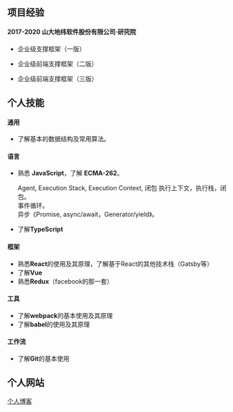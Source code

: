 

## 项目经验

#### 2017-2020 山大地纬软件股份有限公司·研究院

- 企业级支撑框架（一版）


- 企业级前端支撑框架（二版）


- 企业级前端支撑框架（三版）


## 个人技能

#### 通用
- 了解基本的数据结构及常用算法。


#### 语言

- 熟悉 **JavaScript**，了解 **ECMA-262**。

    Agent, Execution Stack, Execution Context, 闭包
    执行上下文，执行栈，闭包。  
    事件循环。  
    异步《Promise, async/await，Generator/yield》。  


- 了解**TypeScript**

#### 框架
- 熟悉**React**的使用及其原理，了解基于React的其他技术栈（Gatsby等）
- 了解**Vue**
- 熟悉**Redux**（facebook的那一套）

#### 工具
- 了解**webpack**的基本使用及其原理
- 了解**babel**的使用及其原理

#### 工作流
- 了解**Git**的基本使用

## 个人网站
[个人博客](http://www.shifeiqi.top)